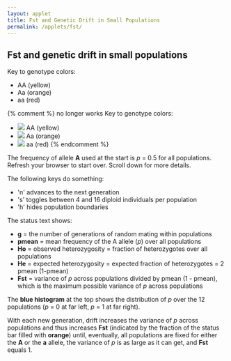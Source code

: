 ```yaml
---
layout: applet
title: Fst and Genetic Drift in Small Populations
permalink: /applets/fst/
---
```


## Fst and genetic drift in small populations

Key to genotype colors:
* AA (yellow)
* Aa (orange)
* aa (red)

{% comment %}
no longer works
Key to genotype colors:
* ![](https://via.placeholder.com/20.png/FEFF0B/000000?text=+) AA (yellow)
* ![](https://via.placeholder.com/20.png/F08D08/000000?text=+) Aa (orange)
* ![](https://via.placeholder.com/20.png/FF0000/FFFFFF?text=+) aa (red)
{% endcomment %}

The frequency of allele **A** used at the start is _p_ = 0.5 for all populations. Refresh your browser to start over.
Scroll down for more details.

<div id="arbitrary"></div>
<script type="text/javascript">
    // The MIT License (MIT)
    // 
    // Copyright (c) 2019 Paul O. Lewis
    // 
    // Permission is hereby granted, free of charge, to any person obtaining a copy
    // of this software and associated documentation files (the “Software”), to deal
    // in the Software without restriction, including without limitation the rights
    // to use, copy, modify, merge, publish, distribute, sublicense, and/or sell
    // copies of the Software, and to permit persons to whom the Software is
    // furnished to do so, subject to the following conditions:
    // 
    // The above copyright notice and this permission notice shall be included in all
    // copies or substantial portions of the Software.
    // 
    // THE SOFTWARE IS PROVIDED “AS IS”, WITHOUT WARRANTY OF ANY KIND, EXPRESS OR
    // IMPLIED, INCLUDING BUT NOT LIMITED TO THE WARRANTIES OF MERCHANTABILITY,
    // FITNESS FOR A PARTICULAR PURPOSE AND NONINFRINGEMENT. IN NO EVENT SHALL THE
    // AUTHORS OR COPYRIGHT HOLDERS BE LIABLE FOR ANY CLAIM, DAMAGES OR OTHER
    // LIABILITY, WHETHER IN AN ACTION OF CONTRACT, TORT OR OTHERWISE, ARISING FROM,
    // OUT OF OR IN CONNECTION WITH THE SOFTWARE OR THE USE OR OTHER DEALINGS IN THE
    // SOFTWARE.
    // 
    // written by Paul O. Lewis 16-April-2019
    
    // Colors
    var genotype_color = ["yellow", "orange", "red"];
    var genotype_stroke = "gray";
    var fstbar_color = "gold";
    var freqplot_color = "blue";
    var line_color = "black";
    var background_color = "floralwhite";

    // width and height of population grid
    var grid_w = 600;
    var grid_h = 600;

    // height of frequency plot area at the top
    var freqplot_h = 100;
    var freqplot_bars = 11;
    var freqplot_data = [];
    for (let b = 0; b < freqplot_bars; b++) {
        freqplot_data.push({"bin":b, "freq":0});
    }

    // height of Fst bar between freqplot and population grid
    var fstbar_h = 30;
    var Fst = 0.0;

    // height of status text area below population grid
    var status_h = 50;
    
    var ngens = 0;

    // There poprows x popcols isolated subpopulations
    var poprows = 4;
    var popcols = 4;
    var npops = poprows*popcols;

    // There indivrows x indivcols diploid individuals per subpopulation
    var tinypop = false;
    var indivrows = 4;
    var indivcols = 4;
    var indiv_data = [];
    
    var popbounds_hidden = false;

    // Dimensions of cells in which individuals are shown
    var wcell = grid_w/(popcols*indivcols);
    var hcell = grid_h/(poprows*indivrows);
    var cell_avg_diam = (wcell + hcell)/2;

    // Radius of circle representing a single individual
    var rindiv = 0.3*cell_avg_diam;

    // Determines amount of Gaussian jigger to impart to each individual's position
    var jigger_stdev = 0.3*cell_avg_diam;

    // scale for frequency plot at top
    var pscale = d3.scaleBand(
        [0, freqplot_bars-1],
        [0, grid_w]);

    // Initialize frequency of A allele in all subpopulations
    var Ho = 0.0;
    var He = 0.5;
    var heterozygosity = [];
    var freqA = [];
    var pbar = 0.0;
    for (let i = 0; i < poprows; i++) {
        for (let j = 0; j < popcols; j++) {
            let tmp = {"i":i, "j":j, "freq":0.5};
            freqA.push(tmp);
            heterozygosity.push({"i":i, "j":j, "heterozygosity":0.5});
        }
    }
    
    function resetFreqPlotData() {
        for (let b = 0; b < freqplot_bars; b++) {
            freqplot_data[b].freq = 0;
        }
    }

    // Returns index into data vector of individual on row indivrow, column indivcol,
    // in the subpopulation at row poprow and column popcol. 
    function getDataIndex(poprow, popcol, indivrow, indivcol) {
        return poprow*popcols*indivrows*indivcols + popcol*indivrows*indivcols + indivrow*indivcols + indivcol;
    }

    // Randomly draw a genotype given frequencies of AA, Aa, and aa.
    function drawOneGenotype(pp, pq2, qq) {
        let u = Math.random();
        if (u < pp)
            return 0;
        else if (u < pp + pq2)
            return 1;
        else
            return 2;
    }

    function tallyFreq(f) {
        let bin = Math.floor(f*(freqplot_bars-1));
        freqplot_data[bin].freq++;
    }

    // Draw n genotypes for subpop at row i, column j
    // and recompute freqA for that subpop using the new genotypes
    function drawNGenotypes(i, j, n, initialize) {
        let k = i*popcols + j;
        let v = [];
        if (initialize) {
            let nindivs = indivrows*indivcols;
            let nAA = Math.floor(0.25*nindivs);
            let nAa = Math.floor(0.5*nindivs);
            let naa = Math.floor(0.25*nindivs);
            if (nAA + nAa + naa != nindivs) {
                console.log("ERROR: number of individuals in each population should be a multiple of 4");
            }
            for (let i = 0; i < nAA; i++) {
                v.push(0);
            }
            for (let i = 0; i < nAa; i++) {
                v.push(1);
            }
            for (let i = 0; i < naa; i++) {
                v.push(2);
            }
            let indx = i*popcols + j;
            freqA[indx].freq = 0.5;
            tallyFreq(0.5);
            heterozygosity[i*popcols + j].heterozygosity = 0.5;
        }
        else {
            let p = freqA[k].freq;
            let pp = p*p;
            let pq2 = 2.0*p*(1.0-p);
            let qq = 1.0 - pp - pq2;
            let pcount = 0;
            let qcount = 0;
            let hcount = 0;
            for (k = 0; k < n; k++) {
                let g = drawOneGenotype(pp, pq2, qq);
                v.push(g);
                if (g == 0) {
                    pcount++;
                    pcount++;
                    }
                else if (g == 1) {
                    pcount++;
                    qcount++;
                    hcount++;
                    }
                else {
                    qcount++;
                    qcount++;
                    }
            }
            let total_count = pcount + qcount;
            let indx = i*popcols + j;
            freqA[indx].freq = pcount/total_count;
            tallyFreq(freqA[indx].freq);
            heterozygosity[i*popcols + j].heterozygosity = hcount/n;
        }
        return v;
    }   

    function getCellX(popcol, indivcol) {
        return wcell*(popcol*indivcols + indivcol + 0.5);
    }       

    function getCellY(poprow, indivrow) {
        return freqplot_h + fstbar_h + hcell*(poprow*indivrows + indivrow + 0.5);
    }       

    function recalcFst() {
        let sumsq = 0.0;
        let sum = 0.0;
        let n = freqA.length;
        for (let i = 0; i < n; i++) {
            let x = freqA[i].freq;
            sum += x;
            sumsq += x*x;
        }
        let mean = sum/n;
        let variance = (sumsq - n*mean*mean)/n;
        
        // X = 1 with probability p
        // X = 0 with probability 1-p
        // E[X] = (0)(1-p) + (1)(p) = p
        // Var(X) = E[X^2] - (E[X])^2
        //        = (0^2)(1-p) + (1^2)(p) - p^2
        //        = p - p^2
        //        = p(1-p)
        let maxvar = mean*(1-mean);
        Fst = variance/maxvar;
    }

    function getStatusText() {
        return "g = " + ngens + ", pmean = " + pbar.toFixed(3) + ", Ho = " + Ho.toFixed(3) + ", He = " + He.toFixed(3) + ", Fst = " + Fst.toFixed(3);
    }

    // Data for individuals is stored as list of objects containing information about each individual
    function initializePops(start = false) {
        ngens = 0;
        indiv_data = [];
        Ho = 0.0;
        pbar = 0.0;
        resetFreqPlotData();
        for (let i = 0; i < poprows; i++) {
            for (let j = 0; j < popcols; j++) {
                let n = indivrows*indivcols;
                let v = drawNGenotypes(i, j, n, true);
                Ho += heterozygosity[i*popcols + j].heterozygosity;
                pbar += freqA[i*popcols + j].freq;
                for (let k = 0; k < indivrows; k++) {
                    for (let m = 0; m < indivcols; m++) {
                        let x = getCellX(j, m);
                        let y = getCellY(i, k);
                        indiv_data.push({"i":i, "j":j, "k":k, "m":m, "x":x, "y":y, "genotype":v[k*indivcols + m]});
                    }
                }
            }
        }
        Ho /= (poprows*popcols);
        pbar /= (poprows*popcols);
        He = 2.0*pbar*(1.0 - pbar);
        recalcFst();
        
        if (!start) {
            // update gold colored Fst bar
            d3.select("rect#fst")
                .attr("width", grid_w*Fst)
                .attr("fill", fstbar_color);  
                  
            // update blue frequency histogram
            d3.selectAll("rect.hist")
                .attr("x", function(d) {return d.bin*grid_w/freqplot_bars;})
                .attr("y", function(d) {return freqplot_h - d.freq*freqplot_h/npops;})
                .attr("height", function(d) {return d.freq*freqplot_h/npops;})
                .attr("fill", freqplot_color);

            // reset circles representing individuals
            plot_svg.selectAll("circle.indiv")
                .data(indiv_data)
                .enter()
                .append("circle")
                .attr("class", "indiv")
                .attr("cx", function(d) {return d.x;})
                .attr("cy", function(d) {return d.y;})
                .attr("r", rindiv)
                .attr("fill", function(d) {return genotype_color[d.genotype];})
                .attr("stroke", genotype_stroke);
                
            // refresh status bar text
            d3.select("text#status")
                .text(getStatusText())
        }
    }
    initializePops(true);

    function nextGeneration() {
        ngens++;
        resetFreqPlotData();
        Ho = 0.0;
        pbar = 0.0;
        for (let i = 0; i < poprows; i++) {
            for (let j = 0; j < popcols; j++) {
                let n = indivrows*indivcols;
                let v = drawNGenotypes(i, j, n, false);
                Ho += heterozygosity[i*popcols + j].heterozygosity;
                pbar += freqA[i*popcols + j].freq;
                for (let k = 0; k < indivrows; k++) {
                    for (let m = 0; m < indivcols; m++) {
                        let x = getCellX(j, m);
                        let y = getCellY(i, k);
                        let indiv = getDataIndex(i, j, k, m);
                        indiv_data[indiv].genotype = v[k*indivcols + m];
                    }
                }
            }
        }
        Ho /= (poprows*popcols);
        pbar /= (poprows*popcols);
        He = 2.0*pbar*(1.0 - pbar);
        recalcFst();

        // update plot
        d3.select("rect#fst")
            .attr("width", grid_w*Fst)
            .attr("fill", fstbar_color);
        d3.selectAll("rect.hist")
            .attr("x", function(d) {return d.bin*grid_w/freqplot_bars;})
            .attr("y", function(d) {return freqplot_h - d.freq*freqplot_h/npops;})
            .attr("height", function(d) {return d.freq*freqplot_h/npops;})
            .attr("fill", freqplot_color);
        d3.selectAll("circle.indiv")
            .attr("cx", function(d) {return d.x;})
            .attr("cy", function(d) {return d.y;})
            .attr("fill", function(d) {return genotype_color[d.genotype];});
        d3.select("text#status")
            .text(getStatusText())
        CenterTextInRect(status_text, 0, freqplot_h, grid_w, fstbar_h);
    }

    // Data for lines separating populations
    var line_data = [];
    for (let i = 0; i < poprows + 1; i++) {
        let x1 = 0;
        let x2 = grid_w;
        let y1 = freqplot_h + fstbar_h + (grid_h/poprows)*i;
        let y2 = freqplot_h + fstbar_h + (grid_h/poprows)*i;
        line_data.push({"x1":x1, "x2":x2, "y1":y1, "y2":y2});
    }
    for (let j = 0; j < popcols + 1; j++) {
        let x1 = (grid_w/popcols)*j;
        let x2 = (grid_w/popcols)*j;
        let y1 = freqplot_h + fstbar_h;
        let y2 = freqplot_h + fstbar_h + grid_h;
        line_data.push({"x1":x1, "x2":x2, "y1":y1, "y2":y2});
    }

    function CenterTextInRect(text_element, x, y, w, h) {
        // center text_element horizontally
        text_element.attr("text-anchor", "middle");
        text_element.attr("x", x + w/2);

        // center text_element vertically
        text_element.attr("y", 0);
        var bb = text_element.node().getBBox();
        var descent = bb.height + bb.y;
        text_element.attr("y", y + h/2 + bb.height/2 - descent);
        }

    // Listen and react to keystrokes
    function keyDown() {
        console.log("key was pressed: " + d3.event.keyCode);
        if (d3.event.keyCode == 78) {
            // 78 is the "n" key
            nextGeneration();
        }
        else if (d3.event.keyCode == 72) {
            // 72 is the "h" key
            if (popbounds_hidden) {
                d3.selectAll("line.popbounds").style("visibility", "visible");
                popbounds_hidden = false;
            }
            else {
                d3.selectAll("line.popbounds").style("visibility", "hidden");
                popbounds_hidden = true;
            }
        }
        else if (d3.event.keyCode == 83) {
            // 83 is the "s" key
            if (tinypop) {
                tinypop = false;
                indivrows = 4;
                indivcols = 4;
            }
            else {
                tinypop = true;
                indivrows = 2;
                indivcols = 2;
            }
            
            wcell = grid_w/(popcols*indivcols);
            hcell = grid_h/(poprows*indivrows);
            cell_avg_diam = (wcell + hcell)/2;
            
            d3.selectAll("circle.indiv").remove();
            initializePops();
        }
    }
    d3.select("body")
        .on("keydown", keyDown);

    // Select DIV element already created (see above) to hold SVG
    var plot_div = d3.select("div#arbitrary");

    // Create SVG element
    var plot_svg = plot_div.append("svg")
        .attr("width", grid_w)
        .attr("height", grid_h + freqplot_h + fstbar_h);

    // Create rect outlining entire area of SVG
    plot_svg.append("rect")
        .attr("x", 0)
        .attr("y", 0)
        .attr("width", grid_w)
        .attr("height", grid_h + freqplot_h + fstbar_h)
        .attr("fill", background_color);

    // Create rectangle representing Fst bar
    plot_svg.append("rect")
        .attr("id", "fst")
        .attr("x", 0)
        .attr("y", freqplot_h)
        .attr("width", 0)
        .attr("height", fstbar_h)
        .attr("fill", fstbar_color)
        .attr("stroke", "none");

    // Create rectangles representing freqplot bars
    plot_svg.selectAll("rect.hist")
        .data(freqplot_data)
        .enter()
        .append("rect")
        .attr("class", "hist")
        .attr("x", function(d) {return d.bin*grid_w/freqplot_bars;})
        .attr("y", function(d) {return freqplot_h - d.freq*freqplot_h/npops;})
        .attr("width", grid_w/freqplot_bars)
        .attr("height", function(d) {return d.freq*freqplot_h/npops;})
        .attr("fill", freqplot_color)
        .attr("stroke", "none");

    // Create circles representing individuals
    plot_svg.selectAll("circle.indiv")
        .data(indiv_data)
        .enter()
        .append("circle")
        .attr("class", "indiv")
        .attr("cx", function(d) {return d.x;})
        .attr("cy", function(d) {return d.y;})
        .attr("r", rindiv)
        .attr("fill", function(d) {return genotype_color[d.genotype];})
        .attr("stroke", genotype_stroke);

    // Create lines separating populations
    plot_svg.selectAll("line.popbounds")
        .data(line_data)
        .enter()
        .append("line")
        .attr("class", "popbounds")
        .attr("x1", function(d) {return d.x1;})
        .attr("y1", function(d) {return d.y1;})
        .attr("x2", function(d) {return d.x2;})
        .attr("y2", function(d) {return d.y2;})
        .attr("stroke", line_color);

    var status_text = plot_svg.append("text")
        .attr("id", "status")
        .attr("x", 0)
        .attr("y", 0)
        .attr("font-family", "Verdana")
        .attr("font-size", "12pt")
        .text(getStatusText())
    CenterTextInRect(status_text, 0, freqplot_h, grid_w, fstbar_h);                 
</script>

The following keys do something:
* 'n' advances to the next generation
* 's' toggles between 4 and 16 diploid individuals per population
* 'h' hides population boundaries

The status text shows:
* **g** = the number of generations of random mating within populations
* **pmean** = mean frequency of the A allele (_p_) over all populations
* **Ho** = observed heterozygosity = fraction of heterozygotes over all populations
* **He** = expected heterozygosity = expected fraction of heterozygotes = 2 pmean (1-pmean)
* **Fst** = variance of _p_ across populations divided by pmean (1 - pmean), which is the maximum possible variance of _p_ across populations

The **blue histogram** at the top shows the distribution of _p_ over the 12 populations (_p_ = 0 at far left, _p_ = 1 at far right).
 
With each new generation, drift increases the variance of _p_ across populations and thus 
increases **Fst** (indicated by the fraction of the status bar filled with **orange**) until, eventually, 
all populations are fixed for either the **A** or the **a** allele, the variance of _p_ is 
as large as it can get, and **Fst** equals 1.
